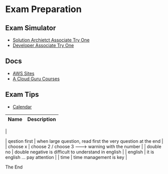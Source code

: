 # Exam Preparation

## Exam Simulator
* [Solution Archietct Associate Try One](01-sa-assoc-try-one/readme.md)
* [Developer Associate Try One](02-dev-assoc-try-one/readme.md)

## Docs
* [AWS Sites](miscs/aws-sites.md)
* [A Cloud Guru Courses](miscs/a-cloud-guru-courses.md)

## Exam Tips

* [Calendar](miscs/calendar.md)

| Name | Description |
| --- | --- |
| 

| qestion first | when large question, read first the very question at the end |
| choose x | choose 2 / choose 3 ---> warning with the number |
| double no | double negative is difficult to understand in english |
| english | it is english … pay attention |
| time | time management is key |


The End